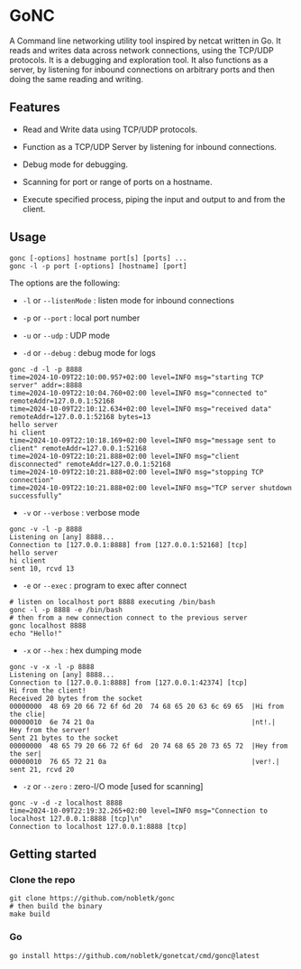 # GoNC

A Command line networking utility tool inspired by netcat written in Go. It
reads and writes data across network connections, using the TCP/UDP protocols.
It is a debugging and exploration tool. It also functions as a server, by
listening for inbound connections on arbitrary ports and then doing the same
reading and writing.

## Features

* Read and Write data using TCP/UDP protocols.

* Function as a TCP/UDP Server by listening for inbound connections. 

* Debug mode for debugging.

* Scanning for port or range of ports on a hostname.

* Execute specified process, piping the input and output to and from the client.

## Usage

```
gonc [-options] hostname port[s] [ports] ...
gonc -l -p port [-options] [hostname] [port]
```

The options are the following:

* `-l` or `--listenMode` : listen mode for inbound connections

* `-p` or `--port` : local port number

* `-u` or `--udp` : UDP mode

* `-d` or `--debug` : debug mode for logs

```
gonc -d -l -p 8888 
time=2024-10-09T22:10:00.957+02:00 level=INFO msg="starting TCP server" addr=:8888
time=2024-10-09T22:10:04.760+02:00 level=INFO msg="connected to" remoteAddr=127.0.0.1:52168
time=2024-10-09T22:10:12.634+02:00 level=INFO msg="received data" remoteAddr=127.0.0.1:52168 bytes=13
hello server
hi client
time=2024-10-09T22:10:18.169+02:00 level=INFO msg="message sent to client" remoteAddr=127.0.0.1:52168
time=2024-10-09T22:10:21.888+02:00 level=INFO msg="client disconnected" remoteAddr=127.0.0.1:52168
time=2024-10-09T22:10:21.888+02:00 level=INFO msg="stopping TCP connection"
time=2024-10-09T22:10:21.888+02:00 level=INFO msg="TCP server shutdown successfully"
```

* `-v` or `--verbose` : verbose mode

```
gonc -v -l -p 8888 
Listening on [any] 8888...
Connection to [127.0.0.1:8888] from [127.0.0.1:52168] [tcp]
hello server
hi client
sent 10, rcvd 13
```

* `-e` or `--exec` : program to exec after connect

```
# listen on localhost port 8888 executing /bin/bash
gonc -l -p 8888 -e /bin/bash
# then from a new connection connect to the previous server
gonc localhost 8888
echo "Hello!"
```

* `-x` or `--hex` : hex dumping mode

```
gonc -v -x -l -p 8888
Listening on [any] 8888...
Connection to [127.0.0.1:8888] from [127.0.0.1:42374] [tcp]
Hi from the client!
Received 20 bytes from the socket
00000000  48 69 20 66 72 6f 6d 20  74 68 65 20 63 6c 69 65  |Hi from the clie|
00000010  6e 74 21 0a                                       |nt!.|
Hey from the server!
Sent 21 bytes to the socket
00000000  48 65 79 20 66 72 6f 6d  20 74 68 65 20 73 65 72  |Hey from the ser|
00000010  76 65 72 21 0a                                    |ver!.|
sent 21, rcvd 20
```

* `-z` or `--zero` : zero-I/O mode [used for scanning]

```
gonc -v -d -z localhost 8888
time=2024-10-09T22:19:32.265+02:00 level=INFO msg="Connection to localhost 127.0.0.1:8888 [tcp]\n"
Connection to localhost 127.0.0.1:8888 [tcp]
```

## Getting started

### Clone the repo

```shell
git clone https://github.com/nobletk/gonc
# then build the binary
make build
```

### Go
```shell
go install https://github.com/nobletk/gonetcat/cmd/gonc@latest
```

